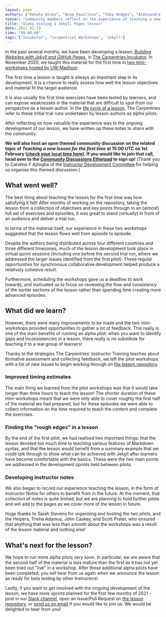 ```yaml
---
layout: page
authors: ["Renato Alves", "Anne Fouilloux", "Toby Hodges", "Aleksandra Nenadic", "Sarah Stevens"]
teaser: "Community members reflect on the experience of teaching a new lesson for the first time."
title: "Alpha testing a Jekyll Pages lesson"
date: 2021-01-19
time: "09:00:00"
tags: ["Incubator", "Carpentries Workshops", "Jekyll"]
---
```


In the past several months, we have been developing a lesson, [_Building Websites with Jekyll and GitHub Pages_](https://carpentries-incubator.github.io/jekyll-pages-novice/), in [The Carpentries Incubator](https://carpentries.org/community-lessons/#the-carpentries-incubator). In November 2020, we taught this material for the first time in [two mini-workshops hosted by UW-Madison](https://uw-madison-datascience.github.io/2020-09-16-uwmadison-mini/).

The first time a lesson is taught is always an important step in its development. It is a chance to really assess how well the lesson objectives and material fit the target audience.

It is also usually the first time exercises have been tested by learners, and can expose weaknesses in the material that are difficult to spot from our perspective as a lesson author.
In the [life cycle of a lesson](https://cdh.carpentries.org/the-lesson-life-cycle.html), The Carpentries refer to these initial trial runs undertaken by lesson authors as _alpha pilots_.

After reflecting on how valuable the experience was to the ongoing development of our lesson, we have written up these notes to share with the community.

__We will also host an open themed community discussion on the related topic of _Teaching a new lesson for the first time_ at 15:00 UTC on 1st February ([check your local time here](https://www.timeanddate.com/worldclock/fixedtime.html?msg=Themed+Community+Discussion%3A+Teaching+a+new+lesson+for+the+first+time&iso=20210201T15&p1=%3A&ah=1)). If you would like to join that call, head over to the
[Community Discussions Etherpad](https://pad.carpentries.org/community-discussions) to sign up!__ (Thank you to Caroline F Ajilogba of the [Instructor Development Committee](https://carpentries.org/inst-dev/) for helping us organise this themed discussion.)

## What went well?

The best thing about teaching the lesson for the first time was how satisfying it felt! After months of working on the repository, taking the lesson from a collection of objectives and key points through to an (almost) full set of exercises and episodes, it was great to stand (virtually) in front of an audience and deliver a trial run.

In terms of the material itself, our experience in these two workshops suggested that the lesson flows well from episode to episode.

Despite the authors being distributed across four different countries and three different timezones, much of the lesson development took place in virtual sprint sessions (including one before the second trial run, where we addressed the larger issues identified from the first pilot).
These regular opportunities for synchronous collaborative development helped produce a relatively cohesive result.

Furthermore, scheduling the workshops gave us a deadline to work towards, and motivated us to focus on reviewing the flow and consistency of the earlier sections of the lesson rather than spending time creating more advanced episodes.


## What did we learn?

However, there were many improvements to be made and the two mini-workshops provided opportunities to gather a lot of feedback. This really is one of the main benefits of running an alpha pilot: when you want to identify gaps and inconsistencies in a lesson, there really is no substitute for teaching it to a real group of learners!

Thanks to the strategies The Carpentries' Instructor Training teaches about formative assessment and collecting feedback, we left the pilot workshops with a list of new issues to begin working through on [the lesson repository](https://github.com/carpentries-incubator/jekyll-pages-novice/).

### Improved timing estimates

The main thing we learned from the pilot workshops was that it would take longer than three hours to teach the lesson! The shorter duration of these mini-workshops meant that we were only able to cover roughly the first half of the material we had prepared, but for these episodes we were able to collect information on the time required to teach the content and complete the exercises.

### Finding the "rough edges" in a lesson

By the end of the first pilot, we had realised two important things: that the lesson devoted too much time to teaching various features of Markdown syntax, and that the lesson would benefit from a summary example that we could talk through to show what can be achieved with Jekyll after learners have become comfortable with the basics. These were the two main points we addressed in the development sprints held between pilots.

### Developing instructor notes

We also began to record our experience teaching the lesson, in the form of Instructor Notes for others to benefit from in the future. At the moment, that collection of notes is quite limited, but we are planning to hold further pilots and will add to the pages as we cover more of the lesson in future.

Huge thanks to Sarah Stevens for organising and hosting the two pilots, and the Helpers, Trisha Adamus, John Caskey, and Scott Prater, who ensured that anything that was less than smooth about the workshops was a result of the lesson material and nothing else!


## What's next for the lesson?

We hope to run more alpha pilots very soon. In particular, we are aware that the second half of the material is less mature than the first as it has not yet been tried out "live" in a workshop. After these additional alpha pilots have been completed, you will hear from us again when we announce the lesson as ready for beta testing by other Instructors!

Lastly, if you want to get involved with the ongoing development of the lesson, we have more sprints planned for the first few months of 2021 - post in our [Slack channel](https://swcarpentry.slack.com/archives/C0186GK56UC), open an Issue/Pull Request on [the lesson repository](https://github.com/carpentries-incubator/jekyll-pages-novice/), or [send us an email](mailto:tobyhodges@carpentries.org) if you would like to join us. We would be delighted to hear from you!
